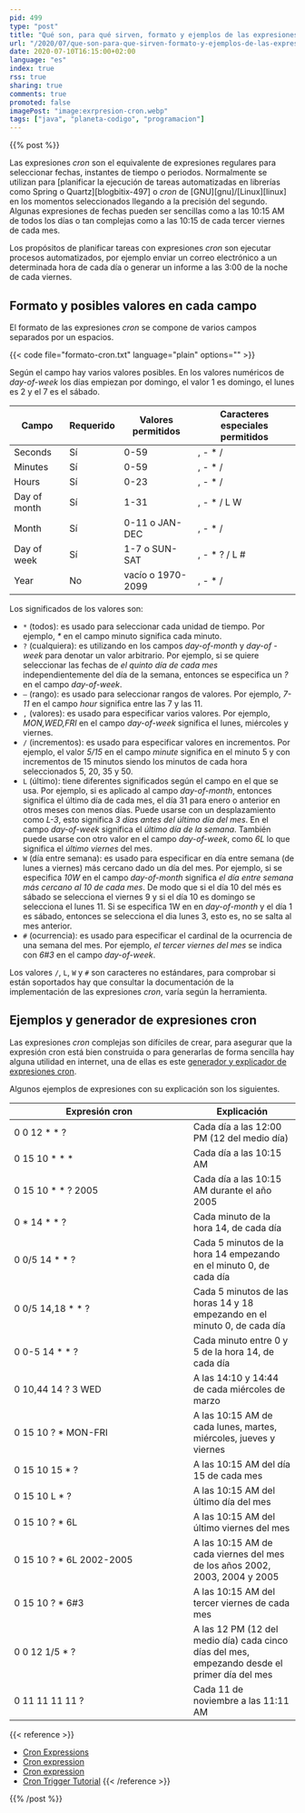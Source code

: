 ```yaml
---
pid: 499
type: "post"
title: "Qué son, para qué sirven, formato y ejemplos de las expresiones cron"
url: "/2020/07/que-son-para-que-sirven-formato-y-ejemplos-de-las-expresiones-cron/"
date: 2020-07-10T16:15:00+02:00
language: "es"
index: true
rss: true
sharing: true
comments: true
promoted: false
imagePost: "image:exrpresion-cron.webp"
tags: ["java", "planeta-codigo", "programacion"]
---
```


{{% post %}}

Las expresiones _cron_ son el equivalente de expresiones regulares para seleccionar fechas, instantes de tiempo o periodos. Normalmente se utilizan para [planificar la ejecución de tareas automatizadas en librerías como Spring o Quartz][blogbitix-497] o _cron_ de [GNU][gnu]/[Linux][linux] en los momentos seleccionados llegando a la precisión del segundo. Algunas expresiones de fechas pueden ser sencillas como a las 10:15 AM de todos los días o tan complejas como a las 10:15 de cada tercer viernes de cada mes.

Los propósitos de planificar tareas con expresiones _cron_ son ejecutar procesos automatizados, por ejemplo enviar un correo electrónico a un determinada hora de cada día o generar un informe a las 3:00 de la noche de cada viernes.

## Formato y posibles valores en cada campo

El formato de las expresiones _cron_ se compone de varios campos separados por un espacios.

{{< code file="formato-cron.txt" language="plain" options="" >}}

Según el campo hay varios valores posibles. En los valores numéricos de _day-of-week_ los días empiezan por domingo, el valor 1 es domingo, el lunes es 2 y el 7 es el sábado.

<table class="table">
   <thead class="table-light">
       <th>Campo</th>
       <th>Requerido</th>
       <th>Valores permitidos</th>
       <th>Caracteres especiales permitidos</th>
   </thead>
   <tbody>
       <tr>
           <td>Seconds</td>
           <td>Sí</td>
           <td>0-59</td>
           <td>, - * /</td>
       </tr>
       <tr>
           <td>Minutes</td>
           <td>Sí</td>
           <td>0-59</td>
           <td>, - * /</td>
       </tr>
       <tr>
           <td>Hours</td>
           <td>Sí</td>
           <td>0-23</td>
           <td>, - * /</td>
       </tr>
       <tr>
           <td>Day of month</td>
           <td>Sí</td>
           <td>1-31</td>
           <td>, - * / L W</td>
       </tr>
       <tr>
           <td>Month</td>
           <td>Sí</td>
           <td>0-11 o JAN-DEC</td>
           <td>, - * /</td>
       </tr>
       <tr>
           <td>Day of week</td>
           <td>Sí</td>
           <td>1-7 o SUN-SAT</td>
           <td>, - * ? / L #</td>
       </tr>
       <tr>
           <td>Year</td>
           <td>No</td>
           <td>vacío o 1970-2099</td>
           <td>, - * /</td>
       </tr>
   </tbody>
</table>

Los significados de los valores son:

* `*` (todos): es usado para seleccionar cada unidad de tiempo. Por ejemplo, _*_ en el campo minuto significa cada minuto.
* `?` (cualquiera): es utilizando en los campos _day-of-month_ y _day-of -week_ para denotar un valor arbitrario. Por ejemplo, si se quiere seleccionar las fechas de _el quinto día de cada mes_ independientemente del día de la semana, entonces se especifica un _?_ en el campo _day-of-week_.
* `–` (rango): es usado para seleccionar rangos de valores. Por ejemplo, _7-11_ en el campo _hour_ significa entre las 7 y las 11.
* `,` (valores): es usado para especificar varios valores. Por ejemplo, _MON,WED,FRI_ en el campo _day-of-week_ significa el lunes, miércoles y viernes.
* `/` (incrementos): es usado para especificar valores en incrementos. Por ejemplo, el valor _5/15_ en el campo _minute_ significa en el minuto 5 y con incrementos de 15 minutos siendo los minutos de cada hora seleccionados 5, 20, 35 y 50.
* `L` (último): tiene diferentes significados según el campo en el que se usa. Por ejemplo, si es aplicado al campo _day-of-month_, entonces significa el último día de cada mes, el día 31 para enero o anterior en otros meses con menos días. Puede usarse con un desplazamiento como _L-3_, esto significa _3 días antes del último día del mes_. En el campo _day-of-week_ significa el _último día de la semana_. También puede usarse con otro valor en el campo _day-of-week_, como _6L_ lo que significa el _último viernes_ del mes.
* `W` (día entre semana): es usado para especificar en día entre semana (de lunes a viernes) más cercano dado un día del mes. Por ejemplo, si se especifica _10W_ en el campo _day-of-month_ significa _el día entre semana más cercano al 10 de cada mes_. De modo que si el día 10 del més es sábado se selecciona el viernes 9 y si el día 10 es domingo se selecciona el lunes 11. Si se especifica 1W en en _day-of-month_ y el día 1 es sábado, entonces se selecciona el dia lunes 3, esto es, no se salta al mes anterior.
* `#` (ocurrencia): es usado para especificar el cardinal de la ocurrencia de una semana del mes. Por ejemplo, _el tercer viernes del mes_ se indica con _6#3_ en el campo _day-of-week_.

Los valores `/`, `L`, `W` y `#` son caracteres no estándares, para comprobar si están soportados hay que consultar la documentación de la implementación de las expresiones _cron_, varía según la herramienta.

## Ejemplos y generador de expresiones cron

Las expresiones _cron_ complejas son dífíciles de crear, para asegurar que la expresión cron está bien construida o para generarlas de forma sencilla hay alguna utilidad en internet, una de ellas es este [generador y explicador de expresiones cron](https://freeformatter.com/cron-expression-generator-quartz.html).

Algunos ejemplos de expresiones con su explicación son los siguientes.

<table class="table">
   <thead class="table-light">
       <th width="300px">Expresión cron</th>
       <th>Explicación</th>
   </thead>
   <tbody>
       <tr>
           <td>0 0 12 * * ?</td>
           <td>Cada día a las 12:00 PM (12 del medio día)</td>
       </tr>
       <tr>
           <td>0 15 10 * * *</td>
           <td>Cada día a las 10:15 AM</td>
       </tr>
       <tr>
           <td>0 15 10 * * ? 2005</td>
           <td>Cada día a las 10:15 AM durante el año 2005</td>
       </tr>
       <tr>
           <td>0 * 14 * * ?</td>
           <td>Cada minuto de la hora 14, de cada día</td>
       </tr>
       <tr>
           <td>0 0/5 14 * * ?</td>
           <td>Cada 5 minutos de la hora 14 empezando en el minuto 0, de cada día</td>
       </tr>
       <tr>
           <td>0 0/5 14,18 * * ?</td>
           <td>Cada 5 minutos de las horas 14 y 18 empezando en el minuto 0, de cada día</td>
       </tr>
       <tr>
           <td>0 0-5 14 * * ?</td>
           <td>Cada minuto entre 0 y 5 de la hora 14, de cada día</td>
       </tr>
       <tr>
           <td>0 10,44 14 ? 3 WED</td>
           <td>A las 14:10 y 14:44 de cada miércoles de marzo</td>
       </tr>
       <tr>
           <td>0 15 10 ? * MON-FRI</td>
           <td>A las 10:15 AM de cada lunes, martes, miércoles, jueves y viernes</td>
       </tr>
       <tr>
           <td>0 15 10 15 * ? </td>
           <td>A las 10:15 AM del día 15 de cada mes</td>
       </tr>
       <tr>
           <td>0 15 10 L * ?</td>
           <td>A las 10:15 AM del último día del mes</td>
       </tr>
       <tr>
           <td>0 15 10 ? * 6L</td>
           <td>A las 10:15 AM del último viernes del mes</td>
       </tr>
       <tr>
           <td>0 15 10 ? * 6L 2002-2005</td>
           <td>A las 10:15 AM de cada viernes del mes de los años 2002, 2003, 2004 y 2005</td>
       </tr>
       <tr>
           <td>0 15 10 ? * 6#3</td>
           <td>A las 10:15 AM del tercer viernes de cada mes</td>
       </tr>
       <tr>
           <td>0 0 12 1/5 * ?</td>
           <td>A las 12 PM (12 del medio día) cada cinco días del mes, empezando desde el primer día del mes</td>
       </tr>
       <tr>
           <td>0 11 11 11 11 ?</td>
           <td>Cada 11 de noviembre a las 11:11 AM</td>
       </tr>
   </tbody>
</table>

{{< reference >}}
* [Cron Expressions](https://docs.oracle.com/cd/E12058_01/doc/doc.1014/e12030/cron_expressions.htm)
* [Cron expression](https://en.wikipedia.org/wiki/Cron#CRON_expression)
* [Cron expression](https://riptutorial.com/spring/example/21209/cron-expression)
* [Cron Trigger Tutorial](http://www.quartz-scheduler.org/documentation/quartz-2.3.0/tutorials/crontrigger.html)
{{< /reference >}}

{{% /post %}}
